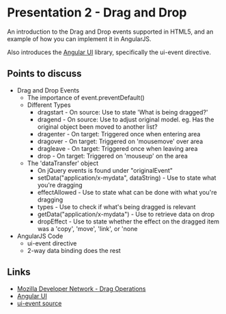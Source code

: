 # Presentation 2 - Drag and Drop
An introduction to the Drag and Drop events supported in HTML5, and an example of how you can implement it in AngularJS.

Also introduces the [Angular UI](http://angular-ui.github.com/) library, specifically the ui-event directive.
## Points to discuss
* Drag and Drop Events
	* The importance of event.preventDefault()
	* Different Types
		* dragstart - On source: Use to state 'What is being dragged?'
		* dragend - On source: Use to adjust original model. eg. Has the original object been moved to another list?
		* dragenter - On target: Triggered once when entering area
		* dragover - On target: Triggered on 'mousemove' over area
		* dragleave - On target: Triggered once when leaving area
		* drop - On target: Triggered on 'mouseup' on the area
	* The 'dataTransfer' object
		* On jQuery events is found under "originalEvent"
		* setData("application/x-mydata", dataString) - Use to state what you're dragging
		* effectAllowed - Use to state what can be done with what you're dragging
		* types - Use to check if what's being dragged is relevant
		* getData("application/x-mydata") - Use to retrieve data on drop
		* dropEffect - Use to state whether the effect on the dragged item was a 'copy', 'move', 'link', or 'none
* AngularJS Code
	* ui-event directive
	* 2-way data binding does the rest

## Links
* [Mozilla Developer Network - Drag Operations](https://developer.mozilla.org/en-US/docs/DragDrop/Drag_Operations)
* [Angular UI](http://angular-ui.github.com/)
* [ui-event source](https://github.com/angular-ui/angular-ui/blob/master/modules/directives/event/event.js)